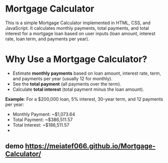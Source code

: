 # Mortgage Calculator

This is a simple Mortgage Calculator implemented in HTML, CSS, and JavaScript. It calculates monthly payments, total payments, and total interest for a mortgage loan based on user inputs (loan amount, interest rate, loan term, and payments per year).
# Why Use a Mortgage Calculator?
- Estimate **monthly payments** based on loan amount, interest rate, term, and payments per year (usually 12 for monthly).
- See the **total payment** (all payments over the term).
- Calculate **total interest** (total payment minus the loan amount).

**Example**: For a $200,000 loan, 5% interest, 30-year term, and 12 payments per year:
- Monthly Payment: ~$1,073.64
- Total Payment: ~$386,511.57
- Total Interest: ~$186,511.57
- 
## demo https://meiatef066.github.io/Mortgage-Calculator/
